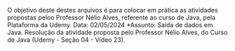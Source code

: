 O objetivo deste destes arquivos é para colocar em prática as atividades propostas peloo Professor Nélio Alves, referente ao curso de Java, pela Plataforma da Udemy.
Data: 02/05/2024
*Assunto: Saída de dados em Java. Resolução da atividade proposta pelo Professor Nélio Alves, do Curso de Java (Udemy - Seção 04 - Vídeo 23). 
